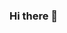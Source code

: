 ### Hi there 👋

<!--START_SECTION:waka
name: Waka Time

on:
  schedule:
    # Runs at 12am IST
    - cron: '30 18 * * *'
  workflow_dispatch:
jobs:
  update-readme:
    name: Update Readme with Metrics
    runs-on: ubuntu-latest
    steps:
      - uses: anmol098/waka-readme-stats@master
        with:
          WAKATIME_API_KEY: ${{ secrets.waka_97ebeda4-241f-4d4a-baa4-99dc0a0b083f }}
          GH_TOKEN: ${{ secrets.ghp_VKTO37IKPHea6zywTuuaXiGagAmInY3xPMV }}
          SHOW_PROFILE_VIEWS: "True"
          SHOW_TOTAL_CODE_TIME: "True"
          SHOW_OS: "True"
          SHOW_LANGUAGE: "True"
          SHOW_TIMEZONE: "True"
          SHOW_EDITORS: "True"
END_SECTION:waka-->

